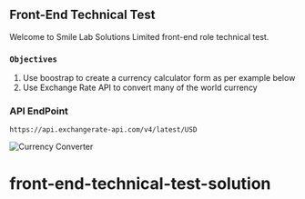 ## Front-End Technical Test

Welcome to Smile Lab Solutions Limited front-end role technical test.

### `Objectives`

1. Use boostrap to create a currency calculator form as per example below
2. Use Exchange Rate API to convert many of the world currency

### API EndPoint  
`https://api.exchangerate-api.com/v4/latest/USD`


![Currency Converter](https://media.cheggcdn.com/media/5cd/s707x251/5cd96b02-8279-4c33-be61-667bd5248f25/phpvAcCAj.png "Currency Converter")
# front-end-technical-test-solution
